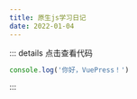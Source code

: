 ```yaml
---
title: 原生js学习日记
date: 2022-01-04
---
```


::: details 点击查看代码
```js
console.log('你好，VuePress！')
```
:::